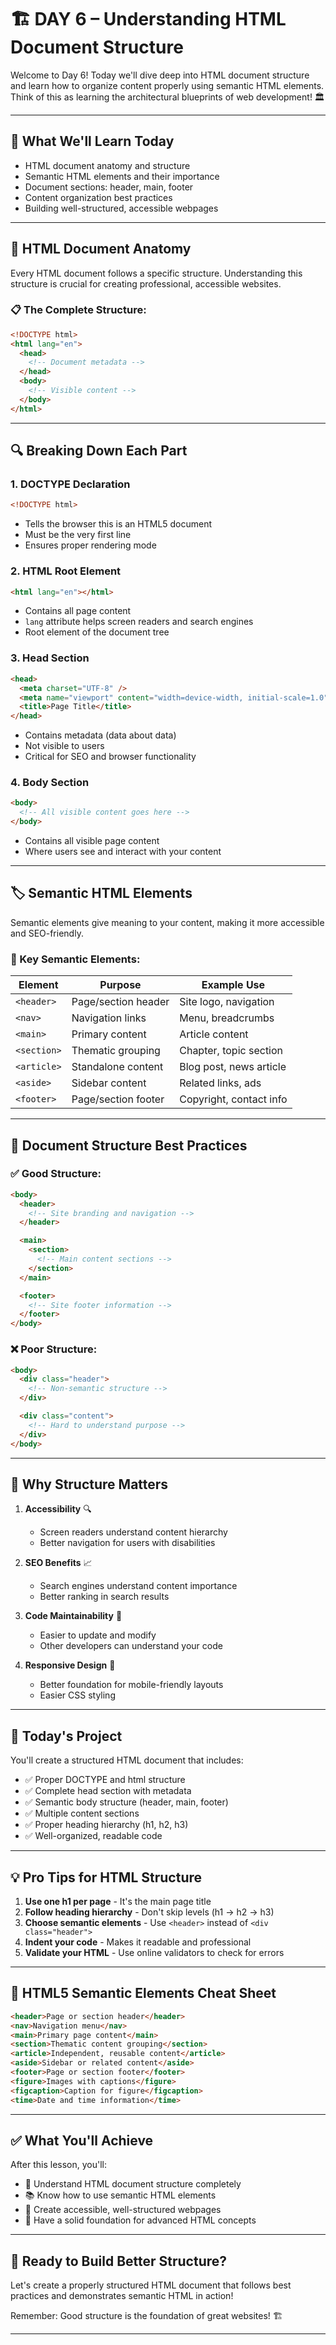 # 🏗️ DAY 6 – Understanding HTML Document Structure

Welcome to Day 6! Today we'll dive deep into HTML document structure and learn how to organize content properly using semantic HTML elements. Think of this as learning the architectural blueprints of web development! 🏛️

---

## 🎯 What We'll Learn Today

- HTML document anatomy and structure
- Semantic HTML elements and their importance
- Document sections: header, main, footer
- Content organization best practices
- Building well-structured, accessible webpages

---

## 🧱 HTML Document Anatomy

Every HTML document follows a specific structure. Understanding this structure is crucial for creating professional, accessible websites.

### 📋 The Complete Structure:

```html
<!DOCTYPE html>
<html lang="en">
  <head>
    <!-- Document metadata -->
  </head>
  <body>
    <!-- Visible content -->
  </body>
</html>
```

---

## 🔍 Breaking Down Each Part

### 1. **DOCTYPE Declaration**

```html
<!DOCTYPE html>
```

- Tells the browser this is an HTML5 document
- Must be the very first line
- Ensures proper rendering mode

### 2. **HTML Root Element**

```html
<html lang="en"></html>
```

- Contains all page content
- `lang` attribute helps screen readers and search engines
- Root element of the document tree

### 3. **Head Section**

```html
<head>
  <meta charset="UTF-8" />
  <meta name="viewport" content="width=device-width, initial-scale=1.0" />
  <title>Page Title</title>
</head>
```

- Contains metadata (data about data)
- Not visible to users
- Critical for SEO and browser functionality

### 4. **Body Section**

```html
<body>
  <!-- All visible content goes here -->
</body>
```

- Contains all visible page content
- Where users see and interact with your content

---

## 🏷️ Semantic HTML Elements

Semantic elements give meaning to your content, making it more accessible and SEO-friendly.

### 📖 Key Semantic Elements:

| Element     | Purpose             | Example Use             |
| ----------- | ------------------- | ----------------------- |
| `<header>`  | Page/section header | Site logo, navigation   |
| `<nav>`     | Navigation links    | Menu, breadcrumbs       |
| `<main>`    | Primary content     | Article content         |
| `<section>` | Thematic grouping   | Chapter, topic section  |
| `<article>` | Standalone content  | Blog post, news article |
| `<aside>`   | Sidebar content     | Related links, ads      |
| `<footer>`  | Page/section footer | Copyright, contact info |

---

## 🎨 Document Structure Best Practices

### ✅ Good Structure:

```html
<body>
  <header>
    <!-- Site branding and navigation -->
  </header>

  <main>
    <section>
      <!-- Main content sections -->
    </section>
  </main>

  <footer>
    <!-- Site footer information -->
  </footer>
</body>
```

### ❌ Poor Structure:

```html
<body>
  <div class="header">
    <!-- Non-semantic structure -->
  </div>

  <div class="content">
    <!-- Hard to understand purpose -->
  </div>
</body>
```

---

## 🎯 Why Structure Matters

1. **Accessibility** 🔍

   - Screen readers understand content hierarchy
   - Better navigation for users with disabilities

2. **SEO Benefits** 📈

   - Search engines understand content importance
   - Better ranking in search results

3. **Code Maintainability** 🔧

   - Easier to update and modify
   - Other developers can understand your code

4. **Responsive Design** 📱
   - Better foundation for mobile-friendly layouts
   - Easier CSS styling

---

## 🚀 Today's Project

You'll create a structured HTML document that includes:

- ✅ Proper DOCTYPE and html structure
- ✅ Complete head section with metadata
- ✅ Semantic body structure (header, main, footer)
- ✅ Multiple content sections
- ✅ Proper heading hierarchy (h1, h2, h3)
- ✅ Well-organized, readable code

---

## 💡 Pro Tips for HTML Structure

1. **Use one h1 per page** - It's the main page title
2. **Follow heading hierarchy** - Don't skip levels (h1 → h2 → h3)
3. **Choose semantic elements** - Use `<header>` instead of `<div class="header">`
4. **Indent your code** - Makes it readable and professional
5. **Validate your HTML** - Use online validators to check for errors

---

## 🔗 HTML5 Semantic Elements Cheat Sheet

```html
<header>Page or section header</header>
<nav>Navigation menu</nav>
<main>Primary page content</main>
<section>Thematic content grouping</section>
<article>Independent, reusable content</article>
<aside>Sidebar or related content</aside>
<footer>Page or section footer</footer>
<figure>Images with captions</figure>
<figcaption>Caption for figure</figcaption>
<time>Date and time information</time>
```

---

## ✅ What You'll Achieve

After this lesson, you'll:

- 🎉 Understand HTML document structure completely
- 📚 Know how to use semantic HTML elements
- 💪 Create accessible, well-structured webpages
- 🎯 Have a solid foundation for advanced HTML concepts

---

## 🌟 Ready to Build Better Structure?

Let's create a properly structured HTML document that follows best practices and demonstrates semantic HTML in action!

Remember: Good structure is the foundation of great websites! 🏗️

---
